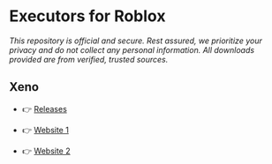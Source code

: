 # Executors for Roblox
*This repository is official and secure. Rest assured, we prioritize your privacy and do not collect any personal information. All downloads provided are from verified, trusted sources.*

## Xeno
- 👉 [Releases](https://github.com/murderdrones095/executors-roblox/releases/tag/xeno)

- 👉 [Website 1](https://xeno.now)

- 👉 [Website 2](https://xeno-now.pages.dev)
